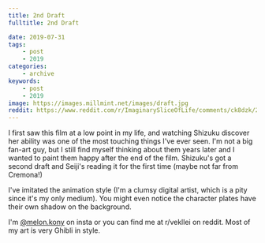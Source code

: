 ```yaml
---
title: 2nd Draft
fulltitle: 2nd Draft

date: 2019-07-31
tags:
    - post
    - 2019
categories:
    - archive
keywords:
    - post
    - 2019
image: https://images.millmint.net/images/draft.jpg
reddit: https://www.reddit.com/r/ImaginarySliceOfLife/comments/ck8dzk/2nd_draft_by_me_a_glimpse_into_the_postcredits_of/
---
```


I first saw this film at a low point in my life, and watching Shizuku discover her ability was one of the most touching things I've ever seen. I'm not a big fan-art guy, but I still find myself thinking about them years later and I wanted to paint them happy after the end of the film. Shizuku's got a second draft and Seiji's reading it for the first time (maybe not far from Cremona!)

I've imitated the animation style (I'm a clumsy digital artist, which is a pity since it's my only medium). You might even notice the character plates have their own shadow on the background.

I'm [@melon.kony](https://www.instagram.com/melon.kony/) on insta or you can find me at r/vekllei on reddit. Most of my art is very Ghibli in style.
